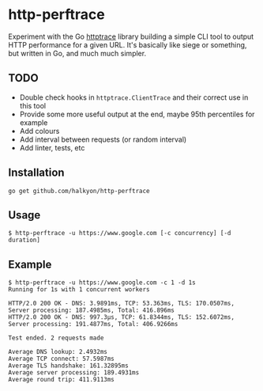 # http-perftrace

Experiment with the Go [httptrace](https://golang.org/pkg/net/http/httptrace/) library building a simple CLI tool to output
HTTP performance for a given URL. It's basically like siege or something, but written in Go, and much much simpler.

## TODO

* Double check hooks in `httptrace.ClientTrace` and their correct use in this tool
* Provide some more useful output at the end, maybe 95th percentiles for example
* Add colours
* Add interval between requests (or random interval)
* Add linter, tests, etc

## Installation

`go get github.com/halkyon/http-perftrace`

## Usage

`$ http-perftrace -u https://www.google.com [-c concurrency] [-d duration]`

## Example

```
$ http-perftrace -u https://www.google.com -c 1 -d 1s
Running for 1s with 1 concurrent workers

HTTP/2.0 200 OK - DNS: 3.9891ms, TCP: 53.363ms, TLS: 170.0507ms, Server processing: 187.4985ms, Total: 416.896ms
HTTP/2.0 200 OK - DNS: 997.3µs, TCP: 61.8344ms, TLS: 152.6072ms, Server processing: 191.4877ms, Total: 406.9266ms

Test ended. 2 requests made

Average DNS lookup: 2.4932ms
Average TCP connect: 57.5987ms
Average TLS handshake: 161.32895ms
Average server processing: 189.4931ms
Average round trip: 411.9113ms
```